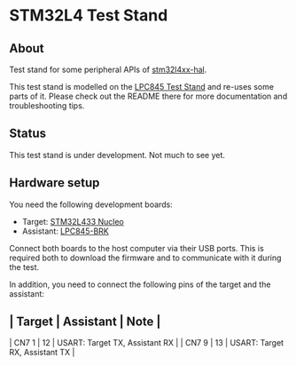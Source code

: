 # STM32L4 Test Stand

## About

Test stand for some peripheral APIs of [stm32l4xx-hal].

This test stand is modelled on the [LPC845 Test Stand] and re-uses some parts of it. Please check out the README there for more documentation and troubleshooting tips.


## Status

This test stand is under development. Not much to see yet.


## Hardware setup

You need the following development boards:

- Target: [STM32L433 Nucleo](https://www.st.com/en/evaluation-tools/nucleo-l433rc-p.html)
- Assistant: [LPC845-BRK](https://www.nxp.com/products/processors-and-microcontrollers/arm-microcontrollers/general-purpose-mcus/lpc800-cortex-m0-plus-/lpc845-breakout-board-for-lpc84x-family-mcus:LPC845-BRK)

Connect both boards to the host computer via their USB ports. This is required both to download the firmware and to communicate with it during the test.

In addition, you need to connect the following pins of the target and the assistant:

| Target | Assistant | Note                           |
-------------------------------------------------------
| CN7  1 |        12 | USART: Target TX, Assistant RX |
| CN7  9 |        13 | USART: Target RX, Assistant TX |


[stm32l4xx-hal]: https://github.com/stm32-rs/stm32l4xx-hal
[LPC845 Test Stand]: https://github.com/braun-embedded/embedded-test-stand/tree/master/lpc845-test-stand
